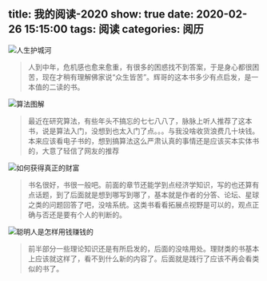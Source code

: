 title: 我的阅读-2020
show: true
date: 2020-02-26 15:15:00
tags: 阅读
categories: 阅历
---

![人生护城河](https://img1.doubanio.com/view/subject/s/public/s33313187.jpg)
> 人到中年，危机感也愈来愈重，有很多的困惑找不到答案，于是身心都很困苦，现在才稍有理解佛家说“众生皆苦”。辉哥的这本书多少有点启发，是一本值的二读的书。

![算法图解](https://img9.doubanio.com/view/subject/s/public/s29358625.jpg)
> 最近在研究算法，有些年头不搞忘的七七八八了，脉脉上听人推荐了这本书，说是算法入门，没想到也太入门了点。。。与我没啥收货浪费几十块钱。本来应该看电子书的，想到搞算法这么严肃认真的事情还是应该买本实体书的，大意了轻信了网友的推荐

![如何获得真正的财富](https://img3.doubanio.com/view/subject/s/p/s29751621.jpg)
> 书名很好，书很一般吧。前面的章节还能学到点经济学知识，写的也还算有点话题，到了后面就是想到哪写到哪了，基本就是作者的分答、论坛、星球之类的问题回答了吧，没啥系统。这类书看看拓展点视野是可以的，观点正确与否还是要有个人的判断的。

![聪明人是怎样用钱赚钱的](https://img1.doubanio.com/view/subject/s/p/s29684008.jpg)
> 前半部分一些理论知识还是有所启发的，后面的没啥用处。理财类的书基本上应该就这样了，看不到什么新的内容了。后面就是践行了应该不再会看类似的书了。
